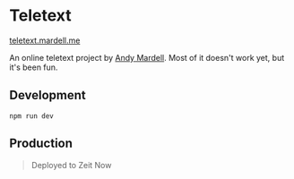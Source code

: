 # Teletext

[teletext.mardell.me](https://teletext.mardell.me/)

An online teletext project by [Andy Mardell](https://mardell.me/). Most of it doesn't work yet, but it's been fun.

## Development

`npm run dev`

## Production

> Deployed to Zeit Now
